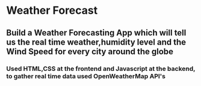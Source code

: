 # Weather Forecast

## Build a Weather Forecasting App which will tell us the real time weather,humidity level and the Wind Speed for every city around the globe
### Used HTML,CSS at the frontend and Javascript at the backend, to gather real time data used OpenWeatherMap API's

